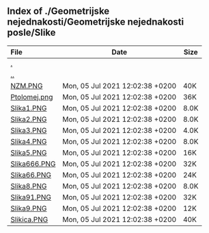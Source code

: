 ## Index of ./Geometrijske nejednakosti/Geometrijske nejednakosti posle/Slike

File | Date | Size
:--- | --- | ---
[.](.) | |
[..](..) | |
[NZM.PNG](NZM.PNG) | Mon, 05 Jul 2021 12:02:38 +0200 | 40K
[Ptolomej.png](Ptolomej.png) | Mon, 05 Jul 2021 12:02:38 +0200 | 36K
[Slika1.PNG](Slika1.PNG) | Mon, 05 Jul 2021 12:02:38 +0200 | 8.0K
[Slika2.PNG](Slika2.PNG) | Mon, 05 Jul 2021 12:02:38 +0200 | 8.0K
[Slika3.PNG](Slika3.PNG) | Mon, 05 Jul 2021 12:02:38 +0200 | 4.0K
[Slika4.PNG](Slika4.PNG) | Mon, 05 Jul 2021 12:02:38 +0200 | 8.0K
[Slika5.PNG](Slika5.PNG) | Mon, 05 Jul 2021 12:02:38 +0200 | 16K
[Slika666.PNG](Slika666.PNG) | Mon, 05 Jul 2021 12:02:38 +0200 | 32K
[Slika66.PNG](Slika66.PNG) | Mon, 05 Jul 2021 12:02:38 +0200 | 24K
[Slika8.PNG](Slika8.PNG) | Mon, 05 Jul 2021 12:02:38 +0200 | 8.0K
[Slika91.PNG](Slika91.PNG) | Mon, 05 Jul 2021 12:02:38 +0200 | 32K
[Slika9.PNG](Slika9.PNG) | Mon, 05 Jul 2021 12:02:38 +0200 | 12K
[Slikica.PNG](Slikica.PNG) | Mon, 05 Jul 2021 12:02:38 +0200 | 40K
